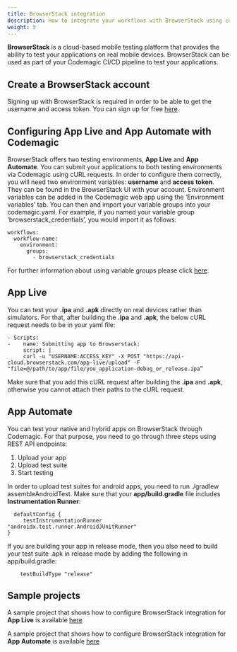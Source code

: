 ```yaml
---
title: BrowserStack integration
description: How to integrate your workflows with BrowserStack using codemagic.yaml
weight: 5
---
```


**BrowserStack** is a cloud-based mobile testing platform that provides the ability to test your applications on real mobile devices. BrowserStack can be used as part of your Codemagic CI/CD pipeline to test your applications.


## Create a BrowserStack account

Signing up with BrowserStack is required in order to be able to get the username and access token. You can sign up for free [here](https://www.browserstack.com/).

## Configuring **App Live** and **App Automate** with Codemagic

BrowserStack offers two testing environments, **App Live** and **App Automate**. You can submit your applications to both testing environments via Codemagic using cURL requests. In order to configure them correctly, you will need two environment variables: **username** and **access token**. They can be found in the BrowserStack UI with your account. Environment variables can be added in the Codemagic web app using the ‘Environment variables’ tab. You can then and import your variable groups into your codemagic.yaml. For example, if you named your variable group ‘browserstack_credentials’, you would import it as follows:

```
workflows:
  workflow-name:
    environment:
      groups:
        - browserstack_credentials

```

For further information about using variable groups please click [here](https://docs.codemagic.io/variables/environment-variable-groups/).

## App Live
You can test your **.ipa** and **.apk** directly on real devices rather than simulators. For that, after building the **.ipa** and **.apk**, the below cURL request needs to be in your yaml file:

```
- Scripts:
-    name: Submitting app to Browserstack:
     script: |
     curl -u "USERNAME:ACCESS_KEY" -X POST "https://api-cloud.browserstack.com/app-live/upload" -F "file=@/path/to/app/file/you_application-debug_or_release.ipa”

```

Make sure that you add this cURL request after building the **.ipa** and **.apk**, otherwise you cannot attach their paths to the cURL request.
 
## App Automate

You can test your native and hybrid apps on BrowserStack through Codemagic. For that purpose, you need to go through three steps using REST API endpoints:
1. Upload your app
2. Upload test suite
3. Start testing

In order to upload test suites for android apps, you need to run ./gradlew assembleAndroidTest. Make sure that your **app/build.gradle** file includes **Instrumentation Runner**:

```
  defaultConfig {
     testInstrumentationRunner "androidx.test.runner.AndroidJUnitRunner"
}
```

If you are building your app in release mode, then you also need to build your test suite .apk in release mode by adding the following in app/build.gradle:

```
    testBuildType "release"
```

## Sample projects

A sample project that shows how to configure BrowserStack integration for **App Live** is available [here](https://github.com/icarusdust/app_live_browserstack_integration)

A sample project that shows how to configure BrowserStack integration for **App Automate** is available [here](https://github.com/icarusdust/app_automate_browserstack_integration)


